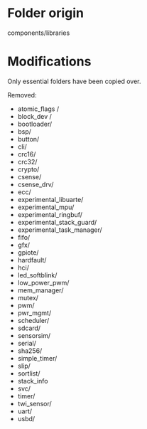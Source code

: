 # Folder origin

components/libraries

# Modifications

Only essential folders have been copied over.

Removed:
 * atomic_flags /
 * block_dev /
 * bootloader/
 * bsp/
 * button/
 * cli/
 * crc16/
 * crc32/
 * crypto/
 * csense/
 * csense_drv/
 * ecc/
 * experimental_libuarte/
 * experimental_mpu/
 * experimental_ringbuf/
 * experimental_stack_guard/
 * experimental_task_manager/
 * fifo/
 * gfx/
 * gpiote/
 * hardfault/
 * hci/
 * led_softblink/
 * low_power_pwm/
 * mem_manager/
 * mutex/
 * pwm/
 * pwr_mgmt/
 * scheduler/
 * sdcard/
 * sensorsim/
 * serial/
 * sha256/
 * simple_timer/
 * slip/
 * sortlist/
 * stack_info
 * svc/
 * timer/
 * twi_sensor/
 * uart/
 * usbd/
